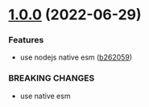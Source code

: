 # [1.0.0](https://github.com/xg4/dingtalk-bot/compare/v0.0.4...v1.0.0) (2022-06-29)


### Features

*  use nodejs native esm ([b262059](https://github.com/xg4/dingtalk-bot/commit/b262059a36d149a0b4e3225b9259e4b5174e047c))


### BREAKING CHANGES

* use native esm
